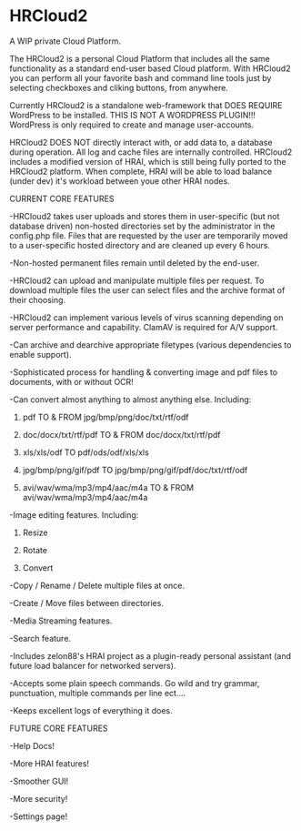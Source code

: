 # HRCloud2
A WIP private Cloud Platform.

The HRCloud2 is a personal Cloud Platform that includes all the same functionality as a standard end-user based Cloud platform. With HRCloud2 you can perform all your favorite bash and command line tools just by selecting checkboxes and cliking buttons, from anywhere.

Currently HRCloud2 is a standalone web-framework that DOES REQUIRE WordPress to be installed. THIS IS NOT A WORDPRESS PLUGIN!!! WordPress is only required to create and manage user-accounts.

HRCloud2 DOES NOT directly interact with, or add data to, a database during operation. All log and cache files are internally controlled. HRCloud2 includes a modified version of HRAI, which is still being fully ported to the HRCloud2 platform. When complete, HRAI will be able to load balance (under dev) it's workload between youe other HRAI nodes.


CURRENT CORE FEATURES

-HRCloud2 takes user uploads and stores them in user-specific (but not database driven) non-hosted directories set by the administrator in the config.php file. Files that are requested by the user are temporarily moved to a user-specific hosted directory and are cleaned up every 6 hours. 

-Non-hosted permanent files remain until deleted by the end-user.

-HRCloud2 can upload and manipulate multiple files per request. To download multiple files the user can select files and the archive format of their choosing.

-HRCloud2 can implement various levels of virus scanning depending on server performance and capability. ClamAV is required for A/V support.

-Can archive and dearchive appropriate filetypes (various dependencies to enable support).

-Sophisticated process for handling & converting image and pdf files to documents, with or without OCR!

-Can convert almost anything to almost anything else. Including:

   1. pdf TO & FROM jpg/bmp/png/doc/txt/rtf/odf

   2. doc/docx/txt/rtf/pdf TO & FROM doc/docx/txt/rtf/pdf

   3. xls/xls/odf TO  pdf/ods/odf/xls/xls

   4. jpg/bmp/png/gif/pdf TO jpg/bmp/png/gif/pdf/doc/txt/rtf/odf

   5. avi/wav/wma/mp3/mp4/aac/m4a TO & FROM avi/wav/wma/mp3/mp4/aac/m4a

-Image editing features. Including:

   1. Resize

   2. Rotate

   3. Convert

-Copy / Rename / Delete multiple files at once.

-Create / Move files between directories.

-Media Streaming features.

-Search feature.

-Includes zelon88's HRAI project as a plugin-ready personal assistant (and future load balancer for networked servers).
  
-Accepts some plain speech commands. Go wild and try grammar, punctuation, multiple commands per line ect....
  
-Keeps excellent logs of everything it does.

FUTURE CORE FEATURES

-Help Docs!

-More HRAI features!

-Smoother GUI!

-More security!

-Settings page!

